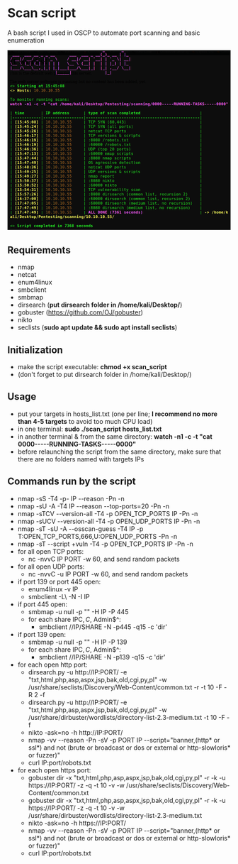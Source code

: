 # Scan script

A bash script I used in OSCP to automate port scanning and basic enumeration

![](./execution_example.png)

## Requirements
- nmap
- netcat
- enum4linux
- smbclient
- smbmap
- dirsearch (**put dirsearch folder in /home/kali/Desktop/**)
- gobuster (https://github.com/OJ/gobuster)
- nikto
- seclists (**sudo apt update && sudo apt install seclists**)

## Initialization
- make the script executable: **chmod +x scan_script**
- (don't forget to put dirsearch folder in /home/kali/Desktop/)

## Usage
- put your targets in hosts_list.txt (one per line; **I recommend no more than 4-5 targets** to avoid too much CPU load)
- in one terminal: **sudo ./scan_script hosts_list.txt**
- in another terminal & from the same directory: **watch -n1 -c -t "cat 0000-----RUNNING-TASKS-----0000"**
- before relaunching the script from the same directory, make sure that there are no folders named with targets IPs

## Commands run by the script
- nmap -sS -T4 -p- IP --reason -Pn -n
- nmap -sU -A -T4 IP --reason --top-ports=20 -Pn -n
- nmap -sTCV --version-all -T4 -p OPEN_TCP_PORTS IP -Pn -n
- nmap -sUCV --version-all -T4 -p OPEN_UDP_PORTS IP -Pn -n
- nmap -sT -sU -A --osscan-guess -T4 IP -p T:OPEN_TCP_PORTS,666,U:OPEN_UDP_PORTS -Pn -n
- nmap -sT --script +vuln -T4 -p OPEN_TCP_PORTS IP -Pn -n
- for all open TCP ports:
  - nc -nvvC IP PORT -w 60, and send random packets
- for all open UDP ports:
  - nc -nvvC -u IP PORT -w 60, and send random packets
- if port 139 or port 445 open:
  - enum4linux -v IP
  - smbclient -L\\ -N -I IP
- if port 445 open:
  - smbmap -u null -p "" -H IP -P 445
  - for each share IPC$, C$, Admin$^:
    - smbclient //IP/SHARE -N -p445 -q15 -c 'dir'
- if port 139 open:
  - smbmap -u null -p "" -H IP -P 139
  - for each share IPC$, C$, Admin$^:
    - smbclient //IP/SHARE -N -p139 -q15 -c 'dir'
- for each open http port:
  - dirsearch.py -u http://IP:PORT/ -e "txt,html,php,asp,aspx,jsp,bak,old,cgi,py,pl" -w /usr/share/seclists/Discovery/Web-Content/common.txt -r -t 10 -F -R 2 -f
  - dirsearch.py -u http://IP:PORT/ -e "txt,html,php,asp,aspx,jsp,bak,old,cgi,py,pl" -w /usr/share/dirbuster/wordlists/directory-list-2.3-medium.txt -t 10 -F -f
  - nikto -ask=no -h http://IP:PORT/
  - nmap -vv --reason -Pn -sV -p PORT IP --script="banner,(http* or ssl*) and not (brute or broadcast or dos or external or http-slowloris* or fuzzer)"
  - curl IP:port/robots.txt
- for each open https port:
  - gobuster dir -x "txt,html,php,asp,aspx,jsp,bak,old,cgi,py,pl" -r -k -u https://IP:PORT/ -z -q -t 10 -v -w /usr/share/seclists/Discovery/Web-Content/common.txt
  - gobuster dir -x "txt,html,php,asp,aspx,jsp,bak,old,cgi,py,pl" -r -k -u https://IP:PORT/ -z -q -t 10 -v -w /usr/share/dirbuster/wordlists/directory-list-2.3-medium.txt
  - nikto -ask=no -h https://IP:PORT/
  - nmap -vv --reason -Pn -sV -p PORT IP --script="banner,(http* or ssl*) and not (brute or broadcast or dos or external or http-slowloris* or fuzzer)"
  - curl IP:port/robots.txt
